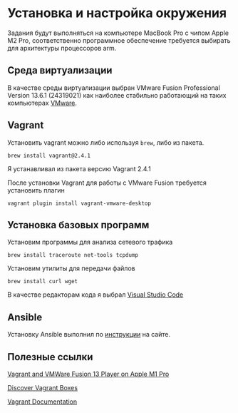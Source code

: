 # Установка и настройка окружения
Задания будут выполняться на компьютере MacBook Pro с чипом Apple M2 Pro, соответственно программное обеспечение требуется выбирать для архитектуры  процессоров arm.

## Среда виртуализации
В качестве среды виртуализации выбран VMware Fusion Professional Version 13.6.1 (24319021) как наиболее стабильно работающий на таких компьютерах  [VMware](https://www.vmware.com/products/desktop-hypervisor/workstation-and-fusion).

## Vagrant
Установить vagrant можно либо используя `brew`, либо из пакета.
```
brew install vagrant@2.4.1
```

Я устанавливал из пакета версию Vagrant 2.4.1

После установки Vagrant для работы с VMware Fusion требуется установить плагин
```
vagrant plugin install vagrant-vmware-desktop
```

## Установка базовых программ
Установим программы для анализа сетевого трафика
```
brew install traceroute net-tools tcpdump
```

Установим утилиты для передачи файлов
```
brew install curl wget
```

В качестве редакторам кода я выбрал [Visual Studio Code](https://code.visualstudio.com/download)

## Ansible
Установку Ansible выполнил по [инструкции](https://docs.ansible.com/ansible/latest/installation_guide/intro_installation.html#installing-ansible) на сайте.

## Полезные ссылки

[Vagrant and VMWare Fusion 13 Player on Apple M1 Pro](https://gist.github.com/sbailliez/2305d831ebcf56094fd432a8717bed93)

[Discover Vagrant Boxes](https://portal.cloud.hashicorp.com/vagrant/discover?architectures=arm64)

[Vagrant Documentation](https://developer.hashicorp.com/vagrant/docs)